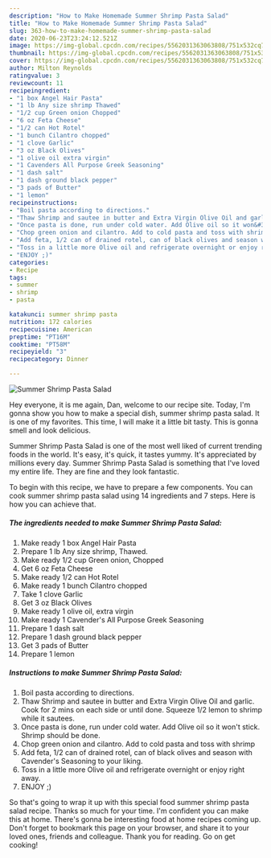 ```yaml
---
description: "How to Make Homemade Summer Shrimp Pasta Salad"
title: "How to Make Homemade Summer Shrimp Pasta Salad"
slug: 363-how-to-make-homemade-summer-shrimp-pasta-salad
date: 2020-06-23T23:24:12.521Z
image: https://img-global.cpcdn.com/recipes/5562031363063808/751x532cq70/summer-shrimp-pasta-salad-recipe-main-photo.jpg
thumbnail: https://img-global.cpcdn.com/recipes/5562031363063808/751x532cq70/summer-shrimp-pasta-salad-recipe-main-photo.jpg
cover: https://img-global.cpcdn.com/recipes/5562031363063808/751x532cq70/summer-shrimp-pasta-salad-recipe-main-photo.jpg
author: Milton Reynolds
ratingvalue: 3
reviewcount: 11
recipeingredient:
- "1 box Angel Hair Pasta"
- "1 lb Any size shrimp Thawed"
- "1/2 cup Green onion Chopped"
- "6 oz Feta Cheese"
- "1/2 can Hot Rotel"
- "1 bunch Cilantro chopped"
- "1 clove Garlic"
- "3 oz Black Olives"
- "1 olive oil extra virgin"
- "1 Cavenders All Purpose Greek Seasoning"
- "1 dash salt"
- "1 dash ground black pepper"
- "3 pads of Butter"
- "1 lemon"
recipeinstructions:
- "Boil pasta according to directions."
- "Thaw Shrimp and sautee in butter and Extra Virgin Olive Oil and garlic. Cook for 2 mins on each side or until done. Squeeze 1/2 lemon to shrimp while it sautees."
- "Once pasta is done, run under cold water. Add Olive oil so it won&#39;t stick. Shrimp should be done."
- "Chop green onion and cilantro. Add to cold pasta and toss with shrimp"
- "Add feta, 1/2 can of drained rotel, can of black olives and season with Cavender&#39;s Seasoning to your liking."
- "Toss in a little more Olive oil and refrigerate overnight or enjoy right away."
- "ENJOY ;)"
categories:
- Recipe
tags:
- summer
- shrimp
- pasta

katakunci: summer shrimp pasta 
nutrition: 172 calories
recipecuisine: American
preptime: "PT16M"
cooktime: "PT58M"
recipeyield: "3"
recipecategory: Dinner

---
```



![Summer Shrimp Pasta Salad](https://img-global.cpcdn.com/recipes/5562031363063808/751x532cq70/summer-shrimp-pasta-salad-recipe-main-photo.jpg)

Hey everyone, it is me again, Dan, welcome to our recipe site. Today, I'm gonna show you how to make a special dish, summer shrimp pasta salad. It is one of my favorites. This time, I will make it a little bit tasty. This is gonna smell and look delicious.

Summer Shrimp Pasta Salad is one of the most well liked of current trending foods in the world. It's easy, it's quick, it tastes yummy. It's appreciated by millions every day. Summer Shrimp Pasta Salad is something that I've loved my entire life. They are fine and they look fantastic.




To begin with this recipe, we have to prepare a few components. You can cook summer shrimp pasta salad using 14 ingredients and 7 steps. Here is how you can achieve that.

<!--inarticleads1-->

##### The ingredients needed to make Summer Shrimp Pasta Salad:

1. Make ready 1 box Angel Hair Pasta
1. Prepare 1 lb Any size shrimp, Thawed.
1. Make ready 1/2 cup Green onion, Chopped
1. Get 6 oz Feta Cheese
1. Make ready 1/2 can Hot Rotel
1. Make ready 1 bunch Cilantro chopped
1. Take 1 clove Garlic
1. Get 3 oz Black Olives
1. Make ready 1 olive oil, extra virgin
1. Make ready 1 Cavender&#39;s All Purpose Greek Seasoning
1. Prepare 1 dash salt
1. Prepare 1 dash ground black pepper
1. Get 3 pads of Butter
1. Prepare 1 lemon




<!--inarticleads2-->

##### Instructions to make Summer Shrimp Pasta Salad:

1. Boil pasta according to directions.
1. Thaw Shrimp and sautee in butter and Extra Virgin Olive Oil and garlic. Cook for 2 mins on each side or until done. Squeeze 1/2 lemon to shrimp while it sautees.
1. Once pasta is done, run under cold water. Add Olive oil so it won&#39;t stick. Shrimp should be done.
1. Chop green onion and cilantro. Add to cold pasta and toss with shrimp
1. Add feta, 1/2 can of drained rotel, can of black olives and season with Cavender&#39;s Seasoning to your liking.
1. Toss in a little more Olive oil and refrigerate overnight or enjoy right away.
1. ENJOY ;)




So that's going to wrap it up with this special food summer shrimp pasta salad recipe. Thanks so much for your time. I'm confident you can make this at home. There's gonna be interesting food at home recipes coming up. Don't forget to bookmark this page on your browser, and share it to your loved ones, friends and colleague. Thank you for reading. Go on get cooking!
